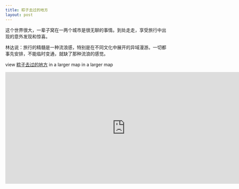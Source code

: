 ```yaml
---
title: 粽子去过的地方
layout: post
---
```


这个世界很大，一辈子窝在一两个城市是很无聊的事情。到处走走，享受旅行中出现的意外发现和惊喜。

林达说：旅行的精髓是一种流浪感，特别是在不同文化中展开的异域漫游。一切都事先安排，不能临时变通，就缺了那种流浪的感觉。

view [粽子去过的地方][1] in a larger map in a larger map

<iframe width="750" height="350" frameborder="0" scrolling="no" marginheight="0" marginwidth="0" src="https://maps.google.com/maps/ms?msa=0&amp;msid=212418105464927635805.0004baf15afa48c44779e&amp;ie=UTF8&amp;t=m&amp;ll=37.282943,56.161834&amp;spn=30.174546,130.62374&amp;output=embed"></iframe><br /><small>





[1]:	http://goo.gl/maps/XuaeN